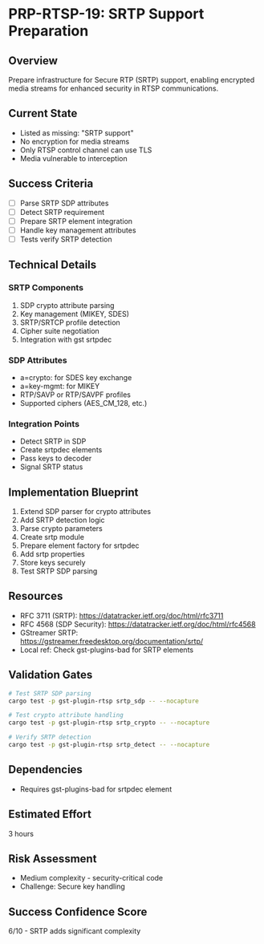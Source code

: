 # PRP-RTSP-19: SRTP Support Preparation

## Overview
Prepare infrastructure for Secure RTP (SRTP) support, enabling encrypted media streams for enhanced security in RTSP communications.

## Current State
- Listed as missing: "SRTP support"
- No encryption for media streams
- Only RTSP control channel can use TLS
- Media vulnerable to interception

## Success Criteria
- [ ] Parse SRTP SDP attributes
- [ ] Detect SRTP requirement
- [ ] Prepare SRTP element integration
- [ ] Handle key management attributes
- [ ] Tests verify SRTP detection

## Technical Details

### SRTP Components
1. SDP crypto attribute parsing
2. Key management (MIKEY, SDES)
3. SRTP/SRTCP profile detection
4. Cipher suite negotiation
5. Integration with gst srtpdec

### SDP Attributes
- a=crypto: for SDES key exchange
- a=key-mgmt: for MIKEY
- RTP/SAVP or RTP/SAVPF profiles
- Supported ciphers (AES_CM_128, etc.)

### Integration Points
- Detect SRTP in SDP
- Create srtpdec elements
- Pass keys to decoder
- Signal SRTP status

## Implementation Blueprint
1. Extend SDP parser for crypto attributes
2. Add SRTP detection logic
3. Parse crypto parameters
4. Create srtp module
5. Prepare element factory for srtpdec
6. Add srtp properties
7. Store keys securely
8. Test SRTP SDP parsing

## Resources
- RFC 3711 (SRTP): https://datatracker.ietf.org/doc/html/rfc3711
- RFC 4568 (SDP Security): https://datatracker.ietf.org/doc/html/rfc4568
- GStreamer SRTP: https://gstreamer.freedesktop.org/documentation/srtp/
- Local ref: Check gst-plugins-bad for SRTP elements

## Validation Gates
```bash
# Test SRTP SDP parsing
cargo test -p gst-plugin-rtsp srtp_sdp -- --nocapture

# Test crypto attribute handling
cargo test -p gst-plugin-rtsp srtp_crypto -- --nocapture

# Verify SRTP detection
cargo test -p gst-plugin-rtsp srtp_detect -- --nocapture
```

## Dependencies
- Requires gst-plugins-bad for srtpdec element

## Estimated Effort
3 hours

## Risk Assessment
- Medium complexity - security-critical code
- Challenge: Secure key handling

## Success Confidence Score
6/10 - SRTP adds significant complexity